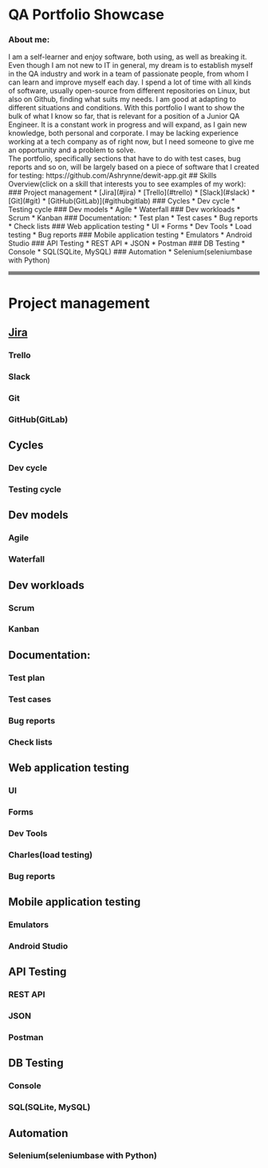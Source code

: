 # QA Portfolio Showcase
### About me:
<div>I am a self-learner and enjoy software, both using, as well as breaking it. Even though I am not new to IT in general, my dream is to establish myself in the QA industry and work in a team of passionate people, from whom I can learn and improve myself each day. I spend a lot of time with all kinds of software, usually open-source from different repositories on Linux, but also on Github, finding what suits my needs. I am good at adapting to different situations and conditions. With this portfolio I want to show the bulk of what I know so far, that is relevant for a position of a Junior QA Engineer. It is a constant work in progress and will expand, as I gain new knowledge, both personal and corporate. I may be lacking experience working at a tech company as of right now, but I need someone to give me an opportunity and a problem to solve.</div>
    The portfolio, specifically sections that have to do with test cases, bug reports and so on, will be largely based on a piece of software that I created for testing: https://github.com/Ashrynne/dewit-app.git
## Skills Overview(click on a skill that interests you to see examples of my work):
### Project management
* [Jira](#jira)
* [Trello](#trello)
* [Slack](#slack)
* [Git](#git)
* [GitHub(GitLab)](#githubgitlab)
###  Cycles
* Dev cycle
* Testing cycle
###  Dev models
* Agile
* Waterfall
### Dev workloads
* Scrum
* Kanban
### Documentation:
* Test plan
* Test cases
* Bug reports
* Check lists
### Web application testing
* UI
* Forms
* Dev Tools
* Load testing
* Bug reports
### Mobile application testing
* Emulators
* Android Studio
### API Testing
* REST API
* JSON
* Postman
### DB Testing
* Console
* SQL(SQLite, MySQL)
### Automation
* Selenium(seleniumbase with Python)

<hr style="border: none; height: 7px; background-color: grey;">

# Project management
## [Jira](#console)
### Trello
### Slack
### Git
### GitHub(GitLab)
##  Cycles
### Dev cycle
### Testing cycle
##  Dev models
### Agile
### Waterfall
## Dev workloads
### Scrum
### Kanban
## Documentation:
### Test plan
### Test cases
### Bug reports
### Check lists
## Web application testing
### UI
### Forms
### Dev Tools
### Charles(load testing)
### Bug reports
## Mobile application testing
### Emulators
### Android Studio
## API Testing
### REST API
### JSON
### Postman
## DB Testing
### Console
### SQL(SQLite, MySQL)
## Automation
### Selenium(seleniumbase with Python)
